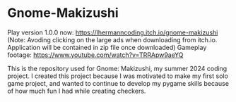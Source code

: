 # Gnome-Makizushi
Play version 1.0.0 now: https://lhermanncoding.itch.io/gnome-makizushi
(Note: Avoding clicking on the large ads when downloading from itch.io. Application will be contained in zip file once downloaded)
Gameplay footage: https://www.youtube.com/watch?v=TRRApw9aeYQ

This is the repository used for Gnome: Makizushi, my summer 2024 coding project. I created this project because I was motivated to make my first solo game project, and wanted to continue to develop my pygame skills because of how much fun I had while creating 
checkers.

